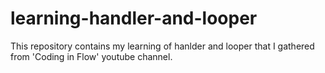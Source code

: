 # learning-handler-and-looper
This repository contains my learning of hanlder and looper that I gathered from 'Coding in Flow' youtube channel.
